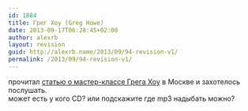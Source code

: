 ```yaml
---
id: 1884
title: Грег Хоу (Greg Howe)
date: 2013-09-17T06:28:45+02:00
author: alexrb
layout: revision
guid: http://alexrb.name/2013/09/94-revision-v1/
permalink: /2013/09/94-revision-v1/
---
```

прочитал <a href="http://news.bbc.co.uk/hi/russian/entertainment/newsid\_3697000/3697359.stm" target=\_blank>статью о мастер-классе Грега Хоу</a> в Москве и захотелось послушать.  
может есть у кого CD? или подскажите где mp3 надыбать можно?